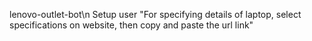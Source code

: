 lenovo-outlet-bot\n
Setup user
"For specifying details of laptop, select specifications on website, then copy and paste the url link"
